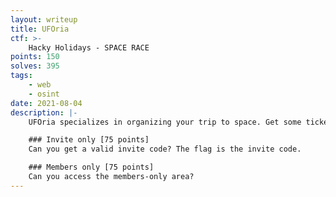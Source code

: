 ```yaml
---
layout: writeup
title: UFOria
ctf: >-
    Hacky Holidays - SPACE RACE
points: 150
solves: 395
tags: 
    - web
    - osint
date: 2021-08-04
description: |-
    UFOria specializes in organizing your trip to space. Get some tickets while they last!

    ### Invite only [75 points]
    Can you get a valid invite code? The flag is the invite code.

    ### Members only [75 points]
    Can you access the members-only area?
---
```

